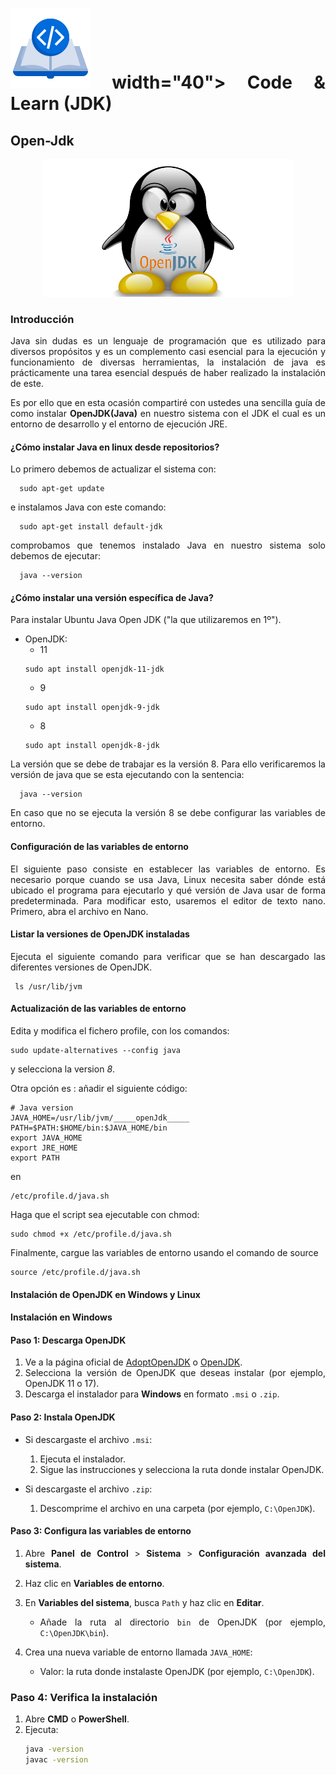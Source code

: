 <div align="justify">

# <img src=.../../../../images/coding-book.png> width="40"> Code & Learn (JDK)

## Open-Jdk

<div align="center">

<img src=images/open-jdk-logo.png width="400">
</div>

### Introducción

Java sin dudas es un lenguaje de programación que es utilizado para diversos propósitos y es un complemento casi esencial para la ejecución y funcionamiento de diversas herramientas, la instalación de java es prácticamente una tarea esencial después de haber realizado la instalación de este.

Es por ello que en esta ocasión compartiré con ustedes una sencilla guía de como instalar __OpenJDK(Java)__ en nuestro sistema con el JDK el cual es un entorno de desarrollo y el entorno de ejecución JRE.

#### ¿Cómo instalar Java en linux desde repositorios?

Lo primero debemos de actualizar el sistema con:

```
  sudo apt-get update
```

e instalamos Java con este comando:

```
  sudo apt-get install default-jdk
```

comprobamos que tenemos instalado Java en nuestro sistema solo debemos de ejecutar:
```
  java --version
```

#### ¿Cómo instalar una versión específica de Java?

Para instalar Ubuntu Java Open JDK ("la que utilizaremos en 1º").
 - OpenJDK:
   - 11
   ```
   sudo apt install openjdk-11-jdk
   ```
    - 9
   ```
   sudo apt install openjdk-9-jdk
   ```
    - 8
   ```
   sudo apt install openjdk-8-jdk
   ```
La versión que se debe de trabajar es la versión 8. Para ello verificaremos la versión de java que se esta ejecutando con la sentencia:

```console
  java --version
```
En caso que no se ejecuta la versión 8 se debe configurar las variables de entorno.

#### Configuración de las variables de entorno

 El siguiente paso consiste en establecer  las variables de entorno. Es necesario porque cuando se usa Java, Linux necesita saber dónde está ubicado el programa para ejecutarlo y qué versión de Java usar de forma predeterminada. Para modificar esto, usaremos el editor de texto nano. Primero, abra el archivo en Nano.

#### Listar la versiones de OpenJDK instaladas

 Ejecuta el siguiente comando para verificar que se han descargado las diferentes versiones de OpenJDK.

```console
 ls /usr/lib/jvm
```

#### Actualización de las variables de entorno

 Edita y modifica el fichero profile, con los comandos:

```console
sudo update-alternatives --config java
```
 y selecciona la version _8_.

 Otra opción es : añadir el siguiente código:

```console
# Java version
JAVA_HOME=/usr/lib/jvm/_____openJdk_____
PATH=$PATH:$HOME/bin:$JAVA_HOME/bin
export JAVA_HOME
export JRE_HOME
export PATH
```

 en

```console
/etc/profile.d/java.sh
```
Haga que el script sea ejecutable con chmod:

```console
sudo chmod +x /etc/profile.d/java.sh
```

Finalmente, cargue las variables de entorno usando el comando de source

```console
source /etc/profile.d/java.sh
```

#### Instalación de OpenJDK en Windows y Linux

#### Instalación en Windows

#### Paso 1: Descarga OpenJDK
1. Ve a la página oficial de [AdoptOpenJDK](https://adoptopenjdk.net/) o [OpenJDK](https://jdk.java.net/).
2. Selecciona la versión de OpenJDK que deseas instalar (por ejemplo, OpenJDK 11 o 17).
3. Descarga el instalador para **Windows** en formato `.msi` o `.zip`.

#### Paso 2: Instala OpenJDK

- Si descargaste el archivo `.msi`:
  1. Ejecuta el instalador.
  2. Sigue las instrucciones y selecciona la ruta donde instalar OpenJDK.
  
- Si descargaste el archivo `.zip`:
  1. Descomprime el archivo en una carpeta (por ejemplo, `C:\OpenJDK`).

#### Paso 3: Configura las variables de entorno

1. Abre **Panel de Control** > **Sistema** > **Configuración avanzada del sistema**.

2. Haz clic en **Variables de entorno**.

3. En **Variables del sistema**, busca `Path` y haz clic en **Editar**.
   - Añade la ruta al directorio `bin` de OpenJDK (por ejemplo, `C:\OpenJDK\bin`).
4. Crea una nueva variable de entorno llamada `JAVA_HOME`:
   - Valor: la ruta donde instalaste OpenJDK (por ejemplo, `C:\OpenJDK`).

### Paso 4: Verifica la instalación
1. Abre **CMD** o **PowerShell**.
2. Ejecuta:
   ```bash
   java -version
   javac -version


</div>

</div>